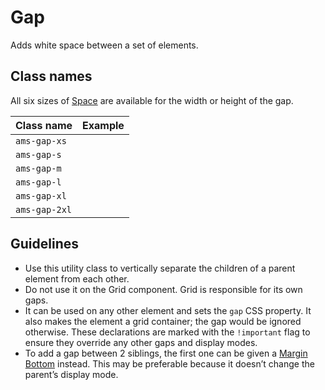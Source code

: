 <!-- @license CC0-1.0 -->

# Gap

Adds white space between a set of elements.

## Class names

All six sizes of [Space](/docs/brand-design-tokens-space--docs) are available for the width or height of the gap.

| Class name    | Example                                                                                      |
| :------------ | :------------------------------------------------------------------------------------------- |
| `ams-gap-xs`  | <div className="ams-docs-token-example--space" style="inline-size: var(--ams-space-xs);" />  |
| `ams-gap-s`   | <div className="ams-docs-token-example--space" style="inline-size: var(--ams-space-s);" />   |
| `ams-gap-m`   | <div className="ams-docs-token-example--space" style="inline-size: var(--ams-space-m);" />   |
| `ams-gap-l`   | <div className="ams-docs-token-example--space" style="inline-size: var(--ams-space-l);" />   |
| `ams-gap-xl`  | <div className="ams-docs-token-example--space" style="inline-size: var(--ams-space-xl);" />  |
| `ams-gap-2xl` | <div className="ams-docs-token-example--space" style="inline-size: var(--ams-space-2xl);" /> |

## Guidelines

- Use this utility class to vertically separate the children of a parent element from each other.
- Do not use it on the Grid component.
  Grid is responsible for its own gaps.
- It can be used on any other element and sets the `gap` CSS property.
  It also makes the element a grid container; the gap would be ignored otherwise.
  These declarations are marked with the `!important` flag to ensure they override any other gaps and display modes.
- To add a gap between 2 siblings, the first one can be given a [Margin Bottom](/docs/utilities-css-margin--docs) instead.
  This may be preferable because it doesn’t change the parent’s display mode.
